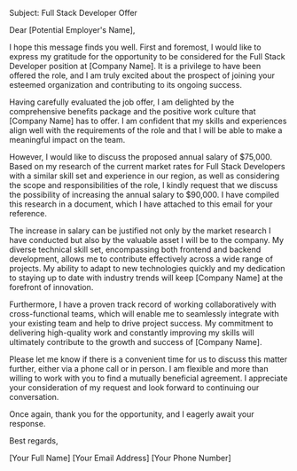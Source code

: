 Subject: Full Stack Developer Offer
 
Dear [Potential Employer's Name],
 
I hope this message finds you well. First and foremost, I would like to express my gratitude for the opportunity to be considered for the Full Stack Developer position at [Company Name]. It is a privilege to have been offered the role, and I am truly excited about the prospect of joining your esteemed organization and contributing to its ongoing success.
 
Having carefully evaluated the job offer, I am delighted by the comprehensive benefits package and the positive work culture that [Company Name] has to offer. I am confident that my skills and experiences align well with the requirements of the role and that I will be able to make a meaningful impact on the team.
 
However, I would like to discuss the proposed annual salary of $75,000. Based on my research of the current market rates for Full Stack Developers with a similar skill set and experience in our region, as well as considering the scope and responsibilities of the role, I kindly request that we discuss the possibility of increasing the annual salary to $90,000. I have compiled this research in a document, which I have attached to this email for your reference.
 
The increase in salary can be justified not only by the market research I have conducted but also by the valuable asset I will be to the company. My diverse technical skill set, encompassing both frontend and backend development, allows me to contribute effectively across a wide range of projects. My ability to adapt to new technologies quickly and my dedication to staying up to date with industry trends will keep [Company Name] at the forefront of innovation.
 
Furthermore, I have a proven track record of working collaboratively with cross-functional teams, which will enable me to seamlessly integrate with your existing team and help to drive project success. My commitment to delivering high-quality work and constantly improving my skills will ultimately contribute to the growth and success of [Company Name].
 
Please let me know if there is a convenient time for us to discuss this matter further, either via a phone call or in person. I am flexible and more than willing to work with you to find a mutually beneficial agreement. I appreciate your consideration of my request and look forward to continuing our conversation.
 
Once again, thank you for the opportunity, and I eagerly await your response.
 
Best regards,
 
[Your Full Name]
[Your Email Address]
[Your Phone Number]